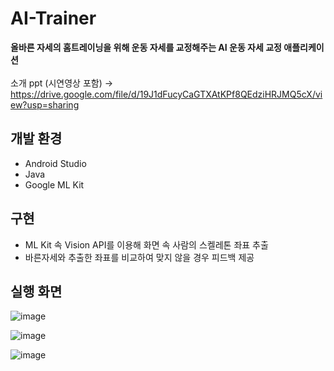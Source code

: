 # AI-Trainer


<b>올바른 자세의 홈트레이닝을 위해 운동 자세를 교정해주는 AI 운동 자세 교정 애플리케이션</b><br><br>
소개 ppt (시연영상 포함) -> https://drive.google.com/file/d/19J1dFucyCaGTXAtKPf8QEdziHRJMQ5cX/view?usp=sharing

## 개발 환경


- Android Studio
- Java
- Google ML Kit

## 구현


- ML Kit 속 Vision API를 이용해 화면 속 사람의 스켈레톤 좌표 추출
- 바른자세와 추출한 좌표를 비교하여 맞지 않을 경우 피드백 제공



## 실행 화면


![image](https://user-images.githubusercontent.com/52206971/122342285-6a879a00-cf7f-11eb-9408-068697efb16a.png)

![image](https://user-images.githubusercontent.com/52206971/122342326-770bf280-cf7f-11eb-94c8-070bcd7790ee.png)

![image](https://user-images.githubusercontent.com/52206971/122342369-8428e180-cf7f-11eb-8d6c-1246b9b4c9da.png)

